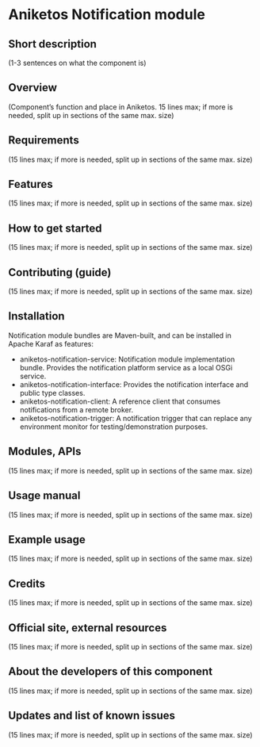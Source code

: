 Aniketos Notification module
==============

Short description
-----------------
(1-3 sentences on what the component is)

Overview 
--------
(Component’s function and place in Aniketos. 15 lines max; if more is needed, split up in sections of the same max. size)

Requirements
------------
(15 lines max; if more is needed, split up in sections of the same max. size)

Features
--------
(15 lines max; if more is needed, split up in sections of the same max. size)

How to get started
------------------
(15 lines max; if more is needed, split up in sections of the same max. size)

Contributing (guide)
--------------------
(15 lines max; if more is needed, split up in sections of the same max. size)

Installation
------------
Notification module bundles are Maven-built, and can be installed in Apache Karaf as features:
- aniketos-notification-service: Notification module implementation bundle. Provides the notification platform service as a local OSGi service.
- aniketos-notification-interface: Provides the notification interface and public type classes.
- aniketos-notification-client: A reference client that consumes notifications from a remote broker.
- aniketos-notification-trigger: A notification trigger that can replace any environment monitor for testing/demonstration purposes.

Modules, APIs
-------------
(15 lines max; if more is needed, split up in sections of the same max. size)

Usage manual
------------
(15 lines max; if more is needed, split up in sections of the same max. size)

Example usage
-------------
(15 lines max; if more is needed, split up in sections of the same max. size)

Credits
-------
(15 lines max; if more is needed, split up in sections of the same max. size)

Official site, external resources
---------------------------------
(15 lines max; if more is needed, split up in sections of the same max. size)

About the developers of this component
--------------------------------------
(15 lines max; if more is needed, split up in sections of the same max. size)

Updates and list of known issues
--------------------------------
(15 lines max; if more is needed, split up in sections of the same max. size)

